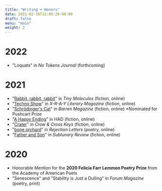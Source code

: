 ```yaml
---
title: "Writing + Honors"
date: 2021-02-16T12:05:20-08:00
draft: false
menu: "main"
weight: 2
---
```


# 2022

- "Loquats" in *No Tokens Journal* (forthcoming)

# 2021

- "[Rabbit, rabbit, rabbit](https://www.tinymolecules.com/issues/ten#lucy-zhou)" in *Tiny Molecules* (fiction, online)
- "[Techno Show](https://xraylitmag.com/techno-show-by-lucy-zhou/)" in *X-R-A-Y Literary Magazine* (fiction, online)
- "[Schrödinger's Cat](https://barrenmagazine.com/schrodingers-cat/)" in *Barren Magazine* (fiction, online) *Nominated for Pushcart Prize
- "[A Happy Ending](https://www.havehashad.com/hadposts/a-happy-ending)" in HAD (fiction, online)
- "[Crater](https://crowcrosskeys.com/2021/07/28/crater-lucy-zhou/)" in *Crow & Cross Keys* (fiction, online)
- "[bone orchard](https://rejection-letters.com/2021/07/12/bone-orchard-lucy-zhou/)" in *Rejection Letters* (poetry, online)
- "[Father and Son](https://www.sublunaryreview.com/home/father-and-son)" in *Sublunary Review* (fiction, online)
<!--{#
- "[Excavation](https://www.wrongdoingmag.com/spring-2021.html)" in *Wrongdoing Magazine* (poetry, print & online)
#}-->

# 2020

- Honorable Mention for the **2020 Felicia Farr Lemmon Poetry Prize** from the Academy of American Poets
- "Senescence" and "Stability is Just a Dulling" in *Forum Magazine* (poetry, print)